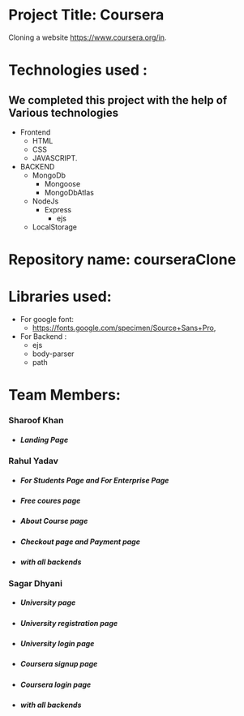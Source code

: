 # Project Title: Coursera
 
Cloning  a website https://www.coursera.org/in. 

# Technologies used :
## We completed this project with the help of Various technologies
* Frontend
    * HTML
    * CSS
    * JAVASCRIPT.
* BACKEND
    * MongoDb
        * Mongoose
        * MongoDbAtlas
    * NodeJs
        * Express
            * ejs
    * LocalStorage
    
# Repository name: courseraClone
<!-- courseraClone -->

# Libraries used:
* For google font: 
    * https://fonts.google.com/specimen/Source+Sans+Pro,
* For Backend : 
    * ejs
    * body-parser
    * path
    


 



# Team Members:

### Sharoof Khan
*  ##### Landing Page

### Rahul Yadav
* ##### For Students Page and For Enterprise Page
* ##### Free coures page
* ##### About Course page
* ##### Checkout page and Payment page
* ##### with all backends


### Sagar Dhyani
* ##### University page
* ##### University registration page
* ##### University login page
* ##### Coursera signup page
* ##### Coursera login page
* ##### with all backends
 
